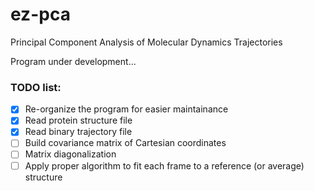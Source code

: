 # ez-pca
Principal Component Analysis of Molecular Dynamics Trajectories

Program under development...

### TODO list:
- [X] Re-organize the program for easier maintainance
- [X] Read protein structure file
- [X] Read binary trajectory file
- [ ] Build covariance matrix of Cartesian coordinates
- [ ] Matrix diagonalization
- [ ] Apply proper algorithm to fit each frame to a reference (or average) structure 
